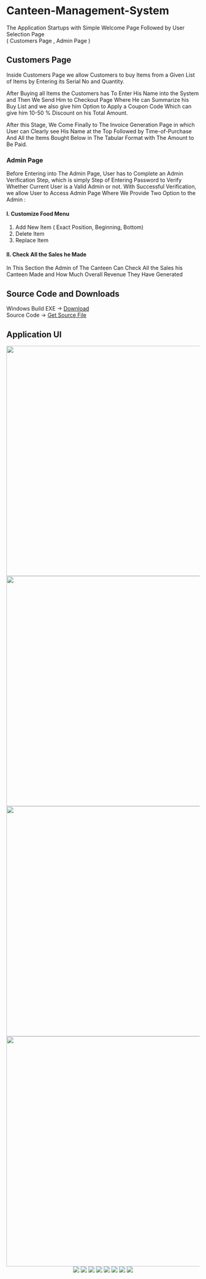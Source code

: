 ﻿# Canteen-Management-System
The Application Startups with Simple Welcome Page Followed by User Selection Page </br>
( Customers Page , Admin Page )

## Customers Page
Inside Customers Page we allow Customers to buy 
Items from a Given List of Items by Entering its 
Serial No and Quantity.

After Buying all Items the Customers has To Enter 
His Name into the System and Then We Send Him 
to Checkout Page Where He can Summarize his 
Buy List and we also give him Option to Apply a 
Coupon Code Which can give him 10-50 % 
Discount on his Total Amount.

After this Stage, We Come Finally to The Invoice 
Generation Page in which User can Clearly see His 
Name at the Top Followed by Time-of-Purchase
And All the Items Bought Below in The Tabular 
Format with The Amount to Be Paid.

### Admin Page
Before Entering into The Admin Page, User has to 
Complete an Admin Verification Step, which is 
simply Step of Entering Password to Verify 
Whether Current User is a Valid Admin or not.
With Successful Verification, we allow User to 
Access Admin Page Where We Provide Two 
Option to the Admin :

#### I. Customize Food Menu
1. Add New Item
( Exact Position, Beginning, Bottom)
2. Delete Item
3. Replace Item

#### II. Check All the Sales he Made
In This Section the Admin of The Canteen Can 
Check All the Sales his Canteen Made and How 
Much Overall Revenue They Have Generated </br>

## Source Code and Downloads </br>
Windows Build EXE -> [Download](https://github.com/mohitdhami/Canteen-Management-System/raw/main/Canteen%20Managment%20System.exe) </br>
Source Code -> [Get Source File](/cms.cpp) </br>

## Application UI</br>
<p align="center">
  <img src="/img/Screenshot (1).png" width = "600">
  <img src="/img/Screenshot (2).png" width = "600">
  <img src="/img/Screenshot (3).png" width = "600">
  <img src="/img/Screenshot (4).png" width = "600">
  <img src="/img/Screenshot (5).png">
  <img src="/img/Screenshot (6).png">
  <img src="/img/Screenshot (7).png">
  <img src="/img/Screenshot (8).png">
  <img src="/img/Screenshot (9).png">
  <img src="/img/Screenshot (10).png">
  <img src="/img/Screenshot (11).png">
  <img src="/img/Screenshot (12).png">
</p>

